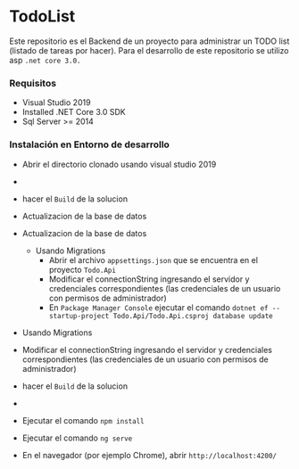 # TodoList

Este repositorio es el Backend de un proyecto para administrar un TODO list (listado de tareas por hacer). Para el desarrollo de este repositorio se utilizo asp `.net core 3.0.`

### Requisitos
- Visual Studio 2019
- Installed .NET Core 3.0 SDK
- Sql Server >= 2014

### Instalación en Entorno de desarrollo
- Abrir el directorio clonado usando visual studio 2019
- 
- hacer el `Build` de la solucion
- Actualizacion de la base de datos

- Actualizacion de la base de datos
  - Usando Migrations
    - Abrir el archivo `appsettings.json` que se encuentra en el proyecto `Todo.Api`
    - Modificar el connectionString ingresando el servidor y credenciales correspondientes (las credenciales de un usuario con permisos de administrador)
    - En `Package Manager Console` ejecutar el comando `dotnet ef --startup-project Todo.Api/Todo.Api.csproj database update`


 - Usando Migrations
  - Modificar el connectionString ingresando el servidor y credenciales correspondientes (las credenciales de un usuario con permisos de administrador)
- hacer el `Build` de la solucion
- 
- Ejecutar el comando `npm install`
- Ejecutar el comando `ng serve`
- En el navegador (por ejemplo Chrome), abrir `http://localhost:4200/`

